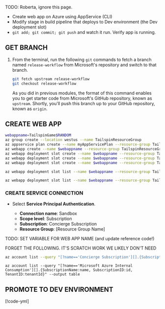 TODO: Roberta, ignore this page.

* Create web app on Azure using AppService (CLI)
* Modify stage in build pipeline that deploys to Dev environment (the Dev deployment slot)
* `git add; git commit; git push` and watch it run. Verify app is running.

## GET BRANCH

1. From the terminal, run the following `git` commands to fetch a branch named `release-workflow` from Microsoft's repository and switch to that branch.

    ```bash
    git fetch upstream release-workflow
    git checkout release-workflow
    ```

    As you did in previous modules, the format of this command enables you to get starter code from Microsoft's GitHub repository, known as `upstream`. Shortly, you'll push this branch up to your GitHub repository, known as `origin`.

## CREATE WEB APP

```bash
webappname=TailspinGame$RANDOM
az group create --location westus --name TailspinResourceGroup
az appservice plan create --name myAppServicePlan --resource-group TailspinResourceGroup --sku P2V2
az webapp create --name $webappname --resource-group TailspinResourceGroup --plan myAppServicePlan
az webapp deployment slot create --name $webappname --resource-group TailspinResourceGroup --slot Dev
az webapp deployment slot create --name $webappname --resource-group TailspinResourceGroup --slot Test
az webapp deployment slot create --name $webappname --resource-group TailspinResourceGroup --slot Staging
```

```bash
az webapp deployment slot list --name $webappname --resource-group TailspinResourceGroup --query [].name --output tsv
```

```bash
az webapp deployment slot list --name $webappname --resource-group TailspinResourceGroup --query [].hostNames --output tsv
```

### CREATE SERVICE CONNECTION

* Select **Service Principal Authentication**.

  * **Connection name**: Sandbox
  * **Scope level**: Subscription
  * **Subscription**: Concierge Subscription
  * **Resource Group**: <rgn>[Resource Group Name]</rgn>

TODO: SET VARIABLE FOR WEB APP NAME (and update reference code!)

FORGET THE FOLLOWING. IT'S SCRATCH WORK WE LIKELY DON'T NEED

```bash
az account list --query "[?name=='Concierge Subscription'][].{SubscriptionName:name, SubscriptionID:id, TenantID:tenantId}" --output table
```

```
az account list --query "[?name=='Microsoft Azure Internal Consumption'][].{SubscriptionName:name, SubscriptionID:id, TenantID:tenantId}" --output table
```

## PROMOTE TO DEV ENVIRONMENT

[!code-yml[](code/4-azure-pipelines.yml)]